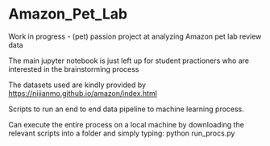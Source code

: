 # Amazon_Pet_Lab
Work in progress - (pet) passion project at analyzing Amazon pet lab review data

The main jupyter notebook is just left up for student practioners who are interested in the brainstorming process

The datasets used are kindly provided by https://nijianmo.github.io/amazon/index.html

Scripts to run an end to end data pipeline to machine learning process.

Can execute the entire process on a local machine by downloading the relevant scripts into a folder and simply typing:
python run_procs.py
